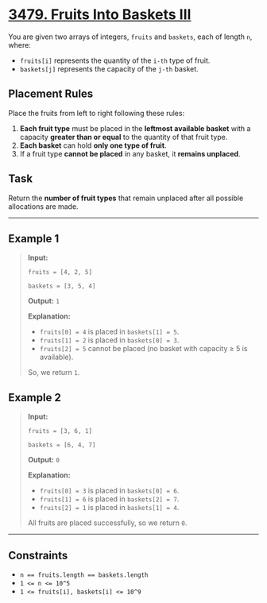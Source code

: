 # [3479. Fruits Into Baskets III](https://leetcode.com/problems/fruits-into-baskets-iii)

You are given two arrays of integers, `fruits` and `baskets`, each of length `n`, where:

- `fruits[i]` represents the quantity of the `i-th` type of fruit.
- `baskets[j]` represents the capacity of the `j-th` basket.

## Placement Rules

Place the fruits from left to right following these rules:

1. **Each fruit type** must be placed in the **leftmost available basket** with a capacity **greater than or equal** to the quantity of that fruit type.
2. **Each basket** can hold **only one type of fruit**.
3. If a fruit type **cannot be placed** in any basket, it **remains unplaced**.

## Task

Return the **number of fruit types** that remain unplaced after all possible allocations are made.

---

## Example 1

> **Input:**
>
> `fruits = [4, 2, 5]`
>
> `baskets = [3, 5, 4]`
>
> **Output:**
>`1`
>
> **Explanation:**
>
> - `fruits[0] = 4` is placed in `baskets[1] = 5`.
> - `fruits[1] = 2` is placed in `baskets[0] = 3`.
> - `fruits[2] = 5` cannot be placed (no basket with capacity ≥ 5 is available).
>
> So, we return `1`.

## Example 2

> **Input:**
>
> `fruits = [3, 6, 1]`  
>
> `baskets = [6, 4, 7]`
>
> **Output:** `0`
>
> **Explanation:**  
>
> - `fruits[0] = 3` is placed in `baskets[0] = 6`.
> - `fruits[1] = 6` is placed in `baskets[2] = 7`.
> - `fruits[2] = 1` is placed in `baskets[1] = 4`.
>
> All fruits are placed successfully, so we return `0`.

---

## Constraints

- `n == fruits.length == baskets.length`
- `1 <= n <= 10^5`
- `1 <= fruits[i], baskets[i] <= 10^9`
